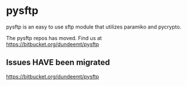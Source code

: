 # pysftp #
pysftp is an easy to use sftp module that utilizes paramiko and pycrypto.

The pysftp repos has moved.  Find us at https://bitbucket.org/dundeemt/pysftp

## Issues HAVE been migrated ##
https://bitbucket.org/dundeemt/pysftp
